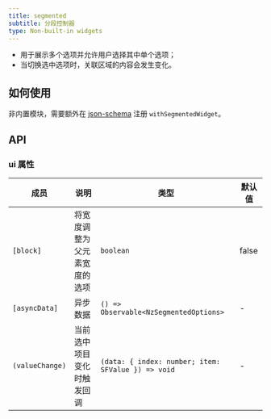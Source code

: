 ```yaml
---
title: segmented
subtitle: 分段控制器
type: Non-built-in widgets
---
```


- 用于展示多个选项并允许用户选择其中单个选项；
- 当切换选中选项时，关联区域的内容会发生变化。

## 如何使用

非内置模块，需要额外在 [json-schema](https://github.com/hbyunzai/ng-yunzai/blob/master/src/app/shared/json-schema/index.ts#L9) 注册 `withSegmentedWidget`。

## API

### ui 属性

| 成员 | 说明 | 类型 | 默认值 |
|----|----|----|-----|
| `[block]` | 将宽度调整为父元素宽度的选项 | `boolean` | false |  |
| `[asyncData]` | 异步数据 | `() => Observable<NzSegmentedOptions>` | - |  |
| `(valueChange)` | 当前选中项目变化时触发回调 | `(data: { index: number; item: SFValue }) => void` | - |  |
